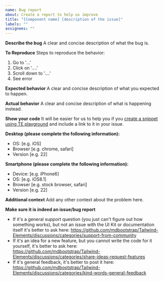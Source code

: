 ```yaml
---
name: Bug report
about: Create a report to help us improve
title: "[Component name] [description of the issue]"
labels: ""
assignees: ""
---
```


**Describe the bug**
A clear and concise description of what the bug is.

**To Reproduce**
Steps to reproduce the behavior:

1. Go to '...'
2. Click on '....'
3. Scroll down to '....'
4. See error

**Expected behavior**
A clear and concise description of what you expected to happen.

**Actual behavior**
A clear and concise description of what is happening instead.

**Show your code**
It will be easier for us to help you if you [create a snippet using TE playground](https://tailwind-elements.com/snippets/) and include a link to it in your issue.

**Desktop (please complete the following information):**

- OS: [e.g. iOS]
- Browser [e.g. chrome, safari]
- Version [e.g. 22]

**Smartphone (please complete the following information):**

- Device: [e.g. iPhone6]
- OS: [e.g. iOS8.1]
- Browser [e.g. stock browser, safari]
- Version [e.g. 22]

**Additional context**
Add any other context about the problem here.

**Make sure it is indeed an issue/bug report**

- If it's a general support question (you just can't figure out how something works), but not an issue with the UI Kit or documentation itself it's better to ask here:
  https://github.com/mdbootstrap/Tailwind-Elements/discussions/categories/support-from-community
- If it's an idea for a new feature, but you cannot write the code for it yourself, it's better to ask here:
  https://github.com/mdbootstrap/Tailwind-Elements/discussions/categories/share-ideas-request-features
- If it's general feedback, it's better to post it here:
  https://github.com/mdbootstrap/Tailwind-Elements/discussions/categories/kind-words-general-feedback
